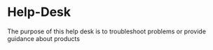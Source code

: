 # Help-Desk
The purpose of this help desk is to troubleshoot problems or provide guidance about products
